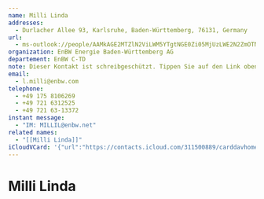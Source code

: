 ```yaml
---
name: Milli Linda
addresses:
  - Durlacher Allee 93, Karlsruhe, Baden-Württemberg, 76131, Germany
url:
  - ms-outlook://people/AAMkAGE2MTZlN2ViLWM5YTgtNGE0Zi05MjUzLWE2N2ZmOTNiNzU1NwBGAAAAAAATi9mlcaWmRrOUSDPipn7pBwDaKeY3E0WlQqDBzbWTDvYeAAAAqKThAADHJuMw62o-TK0TKb6l_TD0AAAC2g_-AAA=?accountKey=8f7e2b1612c1987325fb966238129f30&accountExportedAt=559252279.911066
organization: EnBW Energie Baden-Württemberg AG
departement: EnBW C-TD
note: Dieser Kontakt ist schreibgeschützt. Tippen Sie auf den Link oben\, um
email:
  - l.milli@enbw.com
telephone:
  - +49 175 8106269
  - +49 721 6312525
  - +49 721 63-13372
instant message:
  - "IM: MILLIL@enbw.net"
related names:
  - "[[Milli Linda]]"
iCloudVCard: '{"url":"https://contacts.icloud.com/311500889/carddavhome/card/9A9EA0E1-B20A-48F2-85AA-8683AEC5AEEC.vcf","etag":"\"kmfhauc7\"","data":"BEGIN:VCARD\r\nVERSION:3.0\r\nFN:\r\nN:Linda;Milli;;;\r\nUID:21F6995C-E95A-434D-A3AC-9FBF240F426B\r\nADR:;;Durlacher Allee 93;Karlsruhe;Baden-Württemberg;76131;Germany;\r\nitem3.X-ABLABEL:Outlook\r\nitem4.X-ABLABEL:IM\r\nitem5.X-ABLABEL:_$!<Assistant>!$_\r\nPRODID:-//Apple Inc.//iOS 11.4.1//EN\r\nREV:2025-04-03T22:17:52Z\r\nURL:ms-outlook://people/AAMkAGE2MTZlN2ViLWM5YTgtNGE0Zi05MjUzLWE2N2ZmOTNiNzU\r\n 1NwBGAAAAAAATi9mlcaWmRrOUSDPipn7pBwDaKeY3E0WlQqDBzbWTDvYeAAAAqKThAADHJuMw62\r\n o-TK0TKb6l_TD0AAAC2g_-AAA=?accountKey=8f7e2b1612c1987325fb966238129f30&acco\r\n untExportedAt=559252279.911066\r\nORG:EnBW Energie Baden-Württemberg AG;EnBW C-TD\r\nNOTE:Dieser Kontakt ist schreibgeschützt. Tippen Sie auf den Link oben\\, um\r\nEMAIL:l.milli@enbw.com\r\nTEL:+49 175 8106269\r\nTEL:+49 721 6312525\r\nTEL:+49 721 63-13372\r\nitem4.IMPP;X-SERVICE-TYPE=IM;type=pref:x-apple:MILLIL@enbw.net\r\nitem5.X-ABRELATEDNAMES;type=pref:Milli Linda\r\nEND:VCARD"}'
---
```

# Milli Linda